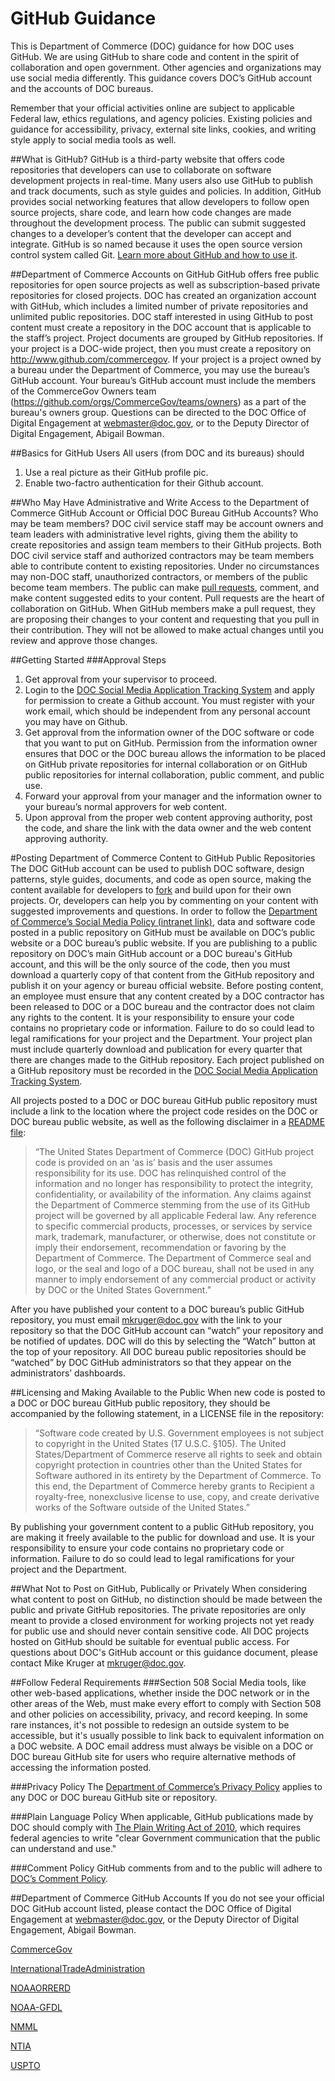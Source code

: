 # GitHub Guidance
This is Department of Commerce (DOC) guidance for how DOC uses GitHub. We are using GitHub to share code and content in the spirit of collaboration and open government. Other agencies and organizations may use social media differently. This guidance covers DOC’s GitHub account and the accounts of DOC bureaus.

Remember that your official activities online are subject to applicable Federal law, ethics regulations, and agency policies. Existing policies and guidance for accessibility, privacy, external site links, cookies, and writing style apply to social media tools as well.

##What is GitHub?
GitHub is a third-party website that offers code repositories that developers can use to collaborate on software development projects in real-time. Many users also use GitHub to publish and track documents, such as style guides and policies. In addition, GitHub provides social networking features that allow developers to follow open source projects, share code, and learn how code changes are made throughout the development process. The public can submit suggested changes to a developer’s content that the developer can accept and integrate. GitHub is so named because it uses the open source version control system called Git. [Learn more about GitHub and how to use it](https://github.com/about).

##Department of Commerce Accounts on GitHub
GitHub offers free public repositories for open source projects as well as subscription-based private repositories for closed projects. DOC has created an organization account with GitHub, which  includes a limited number of private repositories and unlimited public repositories. DOC staff interested in using GitHub to post content must create a repository in the DOC account that is applicable to the staff’s project. Project documents are grouped by GitHub repositories. If your project is a DOC-wide project, then you must create a repository on http://www.github.com/commercegov. If your project is a project owned by a bureau under the Department of Commerce, you may use the bureau’s GitHub account. Your bureau’s GitHub account must include the members of the CommerceGov Owners team (https://github.com/orgs/CommerceGov/teams/owners) as a part of the bureau's owners group. Questions can be directed to the DOC Office of Digital Engagement at webmaster@doc.gov, or to the Deputy Director of Digital Engagement, Abigail Bowman.

##Basics for GitHub Users
All users (from DOC and its bureaus) should 
1. Use a real picture as their GitHub profile pic.
2. Enable two-factro authentication for their Github account. 


##Who May Have Administrative and Write Access to the Department of Commerce GitHub Account or Official DOC Bureau GitHub Accounts? Who may be team members?
DOC civil service staff may be account owners and team leaders with administrative level rights, giving them the ability to create repositories and assign team members to their GitHub projects. Both DOC civil service staff and authorized contractors may be team members able to contribute content to existing repositories. Under no circumstances may non-DOC staff, unauthorized contractors, or members of the public become team members. The public can make [pull requests](https://help.github.com/articles/using-pull-requests/), comment, and make content suggested edits to your content. Pull requests are the heart of collaboration on GitHub. When GitHub members make a pull request, they are proposing their changes to your content and requesting that you pull in their contribution. They will not be allowed to make actual changes until you review and approve those changes.

##Getting Started
###Approval Steps
1.	Get approval from your supervisor to proceed.
2.	Login to the [DOC Social Media Application Tracking System](https://socmed.my.commerce.gov/) and apply for permission to create a Github account. You must register with your work email, which should be independent from any personal account you may have on Github. 
3.	Get approval from the information owner of the DOC software or code that you want to put on GitHub. Permission from the information owner ensures that DOC or the DOC bureau allows the information to be placed on GitHub private repositories for internal collaboration or on GitHub public repositories for internal collaboration, public comment, and public use.
4.	Forward your approval from your manager and the information owner to your bureau’s normal approvers for web content.
5.	Upon approval from the proper web content approving authority, post the code, and share the link with the data owner and the web content approving authority.

#Posting Department of Commerce Content to GitHub Public Repositories
The DOC GitHub account can be used to publish DOC software, design patterns, style guides, documents, and code as open source, making the content available for developers to [fork](https://help.github.com/articles/fork-a-repo/) and build upon for their own projects. Or, developers can help you by commenting on your content with suggested improvements and questions. In order to follow the [Department of Commerce’s Social Media Policy (intranet link)](https://connection.commerce.gov/policy/20160628/use-social-media-and-web-20), data and software code posted in a public repository on GitHub must be available on DOC’s public website or a DOC bureau’s public website. If you are publishing to a public repository on DOC’s main GitHub account or a DOC bureau's GitHub account, and this will be the only source of the code, then you must download a quarterly copy of that content from the GitHub repository and publish it on your agency or bureau official website. Before posting content, an employee must ensure that any content created by a DOC contractor has been released to DOC or a DOC bureau and the contractor does not claim any rights to the content. It is your responsibility to ensure your code contains no proprietary code or information. Failure to do so could lead to legal ramifications for your project and the Department. Your project plan must include quarterly download and publication for every quarter that there are changes made to the GitHub repository. Each project published on a GitHub repository must be recorded in the [DOC Social Media Application Tracking System](https://socmed.my.commerce.gov/). 

All projects posted to a DOC or DOC bureau GitHub public repository must include a link to the location where the project code resides on the DOC or DOC bureau public website, as well as the following disclaimer in a [README file](http://www.wikihow.com/Write-a-Read-Me): 

> “The United States Department of Commerce (DOC) GitHub project code is provided on an ‘as is’ basis and the user assumes responsibility for its use. DOC has relinquished control of the information and no longer has responsibility to protect the integrity, confidentiality, or availability of the information. Any claims against the Department of Commerce stemming from the use of its GitHub project will be governed by all applicable Federal law. Any reference to specific commercial products, processes, or services by service mark, trademark, manufacturer, or otherwise, does not constitute or imply their endorsement, recommendation or favoring by the Department of Commerce. The Department of Commerce seal and logo, or the seal and logo of a DOC bureau, shall not be used in any manner to imply endorsement of any commercial product or activity by DOC or the United States Government.”

After you have published your content to a DOC bureau’s public GitHub repository, you must email mkruger@doc.gov with the link to your repository so that the DOC GitHub account can “watch” your repository and be notified of updates.  DOC will do this by selecting the “Watch” button at the top of your repository.  All DOC bureau public repositories should be “watched” by DOC GitHub administrators so that they appear on the administrators’ dashboards.  

##Licensing and Making Available to the Public
When new code is posted to a DOC or DOC bureau GitHub public repository, they should be accompanied by the following statement, in a LICENSE file in the repository:

>“Software code created by U.S. Government employees is not subject to copyright in the United States (17 U.S.C. §105). The United States/Department of Commerce reserve all rights to seek and obtain copyright protection in countries other than the United States for Software authored in its entirety by the Department of Commerce.  To this end, the Department of Commerce hereby grants to Recipient a royalty-free, nonexclusive license to use, copy, and create derivative works of the Software outside of the United States.”

By publishing your government content to a public GitHub repository, you are making it freely available to the public for download and use. It is your responsibility to ensure your code contains no proprietary code or information. Failure to do so could lead to legal ramifications for your project and the Department.

##What Not to Post on GitHub, Publically or Privately
When considering what content to post on GitHub, no distinction should be made between the public and private GitHub repositories. The private repositories are only meant to provide a closed environment for working projects not yet ready for public use and should never contain sensitive code. All DOC projects hosted on GitHub should be suitable for eventual public access. For questions about DOC's GitHub account or this guidance document, please contact Mike Kruger at mkruger@doc.gov.

##Follow Federal Requirements
###Section 508
Social Media tools, like other web-based applications, whether inside the DOC network or in the other areas of the Web, must make every effort to comply with Section 508 and other policies on accessibility, privacy, and record keeping. In some rare instances, it's not possible to redesign an outside system to be accessible, but it's usually possible to link back to equivalent information on a DOC website. A DOC email address must always be visible on a DOC or DOC bureau GitHub site for users who require alternative methods of accessing the information posted.

###Privacy Policy
The [Department of Commerce’s Privacy Policy](http://www.commerce.gov/privacy-policy) applies to any DOC or DOC bureau GitHub site or repository.

###Plain Language Policy
When applicable, GitHub publications made by DOC should comply with [The Plain Writing Act of 2010](http://www.commerce.gov/plain-language), which requires federal agencies to write "clear Government communication that the public can understand and use." 

###Comment Policy
GitHub comments from and to the public will adhere to [DOC’s Comment Policy](http://www.commerce.gov/comment-policy).

##Department of Commerce GitHub Accounts
If you do not see your official DOC GitHub account listed, please contact the DOC Office of Digital Engagement at webmaster@doc.gov, or the Deputy Director of Digital Engagement, Abigail Bowman.

[CommerceGov](https://github.com/commercegov)

[InternationalTradeAdministration](https://github.com/InternationalTradeAdministration/developerportal)

[NOAAORRERD](https://github.com/NOAA-ORR-ERD)

[NOAA-GFDL](https://github.com/NOAA-GFDL)

[NMML](https://github.com/NMML)

[NTIA](https://github.com/NTIA)

[USPTO](https://github.com/uspto)
